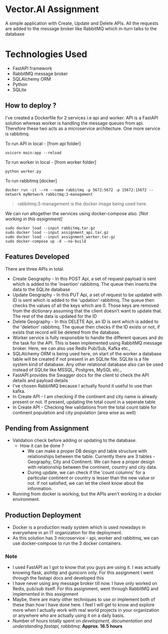 # Vector.AI Assignment

A simple application with Create, Update and Delete APIs. All the requests are added to the message broker like RabbitMQ which in-turn talks to the database

# Technologies Used
 - FastAPI framework
 - RabbitMQ message broker
 - SQLAlchemy ORM
 - Python
 - SQLite

## How to deploy ?
I've created a Dockerfile for 2 services i.e api and worker. API is a FastAPI solution whereas worker is handling the message queues from api. Therefore these two acts as a microservice architecture. One more service is rabbitmq.

To run API in local - [from api folder]

    uvicorn main:app --reload

To run worker in local - [from worker folder]

    python worker.py
To run rabbitmq [docker]

    docker run -it --rm --name rabbitmq -p 5672:5672 -p 15672:15672 --network myNetwork rabbitmq:3-management

> rabbitmq:3-management is the docker image being used here.

We can run altogether the services using docker-compose also. 
*[Not working in this assignment]*

    sudo docker load --input rabbitmq.tar.gz
    sudo docker load --input assignment_api.tar.gz
    sudo docker load --input assignment_worker.tar.gz
    sudo docker-compose up -d --no-build

## Features Developed
There are three APIs in total.

 - Create Geography - In this POST Api, a set of request payload is sent which is added to the 'insertion' rabbitmq. The queue then inserts the data to the SQLite database
 - Update Geography - In this PUT Api, a set of request to be updated with ID is sent which is added to the 'updation' rabbitmq. The queue then checks the values of all the keys which are 0. Those keys are removed from the dictionary assuming that the client doesn't want to update that. The rest of the data is updated for the ID
 - Delete Geography - In this DELETE Api, an ID is sent which is added to the 'deletion' rabbitmq. The queue then checks if the ID exists or not, if exists that record will be deleted from the database.
 - Worker service is fully responsible to handle the different queues and do the task for the API. This is been implemented using RabbitMQ message broker. Here, we can also use Redis Pub/Sub, Kafka etc.,
 - SQLAlchemy ORM is being used here, on start of the worker a database table will be created if not present in an SQLite file. SQLite is a file system kind of database. Any other relational database also can be used instead of SQLite like MSSQL, Postgres, MySQL etc.,
 - FastAPI provides the Swagger docs for the client to check the API details and payload details
 - I've chosen RabbitMQ because I actually found it useful to use than kafka.
 - In Create API - I am checking if the continent and city name is already present or not. If present, updating the total count in a seperate table
 - In Create API - Checking few validations from the total count table for continent population and city population (area wise as well)

## Pending from Assignment

 - Validation check before adding or updating to the database.
	 - How it can be done ?
		 - We can make a proper DB design and table structure with relationships between the table. Currently there are 3 tables - Geography, City and Continent.
		 We can have a proper design with relationship between the continent, country and city data.
		 - During update, we can check if the 'count columns' for a particular continent or country is lesser than the new value or not. If not satisfied, we can let the client know about the information.
 -   Running from docker is working, but the APIs aren't working in a docker environment.

## Production Deployment
* Docker is a production ready system which is used nowadays in everywhere in an IT organization for the deployment.
* As this solution has 3 microservice - api, worker and rabbitmq, we can use docker-compose to run the 3 docker containers.

### Note
* I used FastAPI as I got to know that you guys are using it. I was actually knowing flask, aiohttp and gunicorn only. For this assignment I went through the fastapi docs and developed this
* I have never using any message broker till now. I have only worked on Redis, pub/sub itself. For this assignment, went through RabbitMQ and implemented in this assignment
* Maybe, there are many other techniques to use or implement both of these than how I have done here. I feel I will get to know and explore more when I actually work with real world projects in your organization or anywhere who are actually using it on a daily basis.
* Number of hours totally spent on *development, documentation and understanding fastapi, rabbitmq*: **Approx. 16.5 hours**

